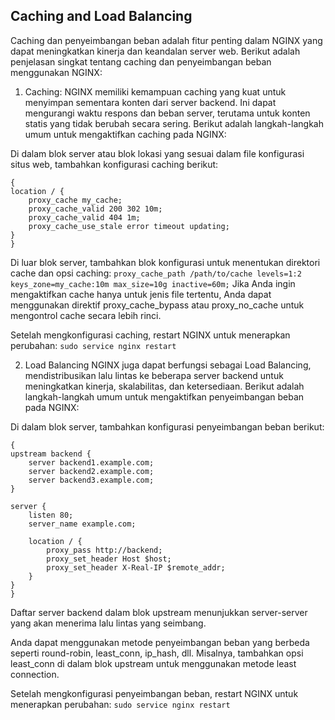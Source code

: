 ## Caching and Load Balancing

Caching dan penyeimbangan beban adalah fitur penting dalam NGINX yang dapat meningkatkan kinerja dan keandalan server web. Berikut adalah penjelasan singkat tentang caching dan penyeimbangan beban menggunakan NGINX:

1. Caching:
NGINX memiliki kemampuan caching yang kuat untuk menyimpan sementara konten dari server backend. Ini dapat mengurangi waktu respons dan beban server, terutama untuk konten statis yang tidak berubah secara sering. Berikut adalah langkah-langkah umum untuk mengaktifkan caching pada NGINX:

Di dalam blok server atau blok lokasi yang sesuai dalam file konfigurasi situs web, tambahkan konfigurasi caching berikut:

```
{
location / {
    proxy_cache my_cache;
    proxy_cache_valid 200 302 10m;
    proxy_cache_valid 404 1m;
    proxy_cache_use_stale error timeout updating;
}
}
```
Di luar blok server, tambahkan blok konfigurasi untuk menentukan direktori cache dan opsi caching:
`proxy_cache_path /path/to/cache levels=1:2 keys_zone=my_cache:10m max_size=10g inactive=60m;`
Jika Anda ingin mengaktifkan cache hanya untuk jenis file tertentu, Anda dapat menggunakan direktif proxy_cache_bypass atau proxy_no_cache untuk mengontrol cache secara lebih rinci.

Setelah mengkonfigurasi caching, restart NGINX untuk menerapkan perubahan:
`sudo service nginx restart`

2. Load Balancing
NGINX juga dapat berfungsi sebagai Load Balancing, mendistribusikan lalu lintas ke beberapa server backend untuk meningkatkan kinerja, skalabilitas, dan ketersediaan. Berikut adalah langkah-langkah umum untuk mengaktifkan penyeimbangan beban pada NGINX:

Di dalam blok server, tambahkan konfigurasi penyeimbangan beban berikut:
```
{
upstream backend {
    server backend1.example.com;
    server backend2.example.com;
    server backend3.example.com;
}

server {
    listen 80;
    server_name example.com;

    location / {
        proxy_pass http://backend;
        proxy_set_header Host $host;
        proxy_set_header X-Real-IP $remote_addr;
    }
}
}
```
Daftar server backend dalam blok upstream menunjukkan server-server yang akan menerima lalu lintas yang seimbang.

Anda dapat menggunakan metode penyeimbangan beban yang berbeda seperti round-robin, least_conn, ip_hash, dll. Misalnya, tambahkan opsi least_conn di dalam blok upstream untuk menggunakan metode least connection.

Setelah mengkonfigurasi penyeimbangan beban, restart NGINX untuk menerapkan perubahan:
`sudo service nginx restart`